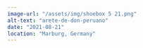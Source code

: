 ```yaml
---
image-url: "/assets/img/shoebox 5 21.png"
alt-text: "arete-de-don-peruano"
date: "2021-08-21"
location: "Marburg, Germany"
---
```


